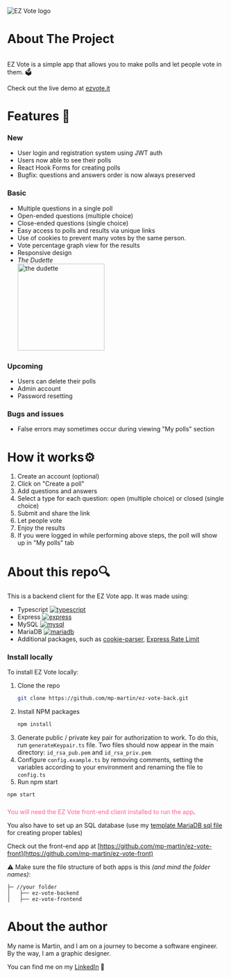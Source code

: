 <picture>
  <source media="(prefers-color-scheme: dark)" srcset="https://zar.networkmanager.pl/static/readme/logo_white.svg">
  <source media="(prefers-color-scheme: light)" srcset="https://zar.networkmanager.pl/static/readme/logo_navy.svg">
  <img alt="EZ Vote logo" src="https://zar.networkmanager.pl/static/readme/logo_navy.svg">
</picture>

# About The Project

<img alt="" src="https://zar.networkmanager.pl/static/readme/app_screenshot.png">

EZ Vote is a simple app that allows you to make polls and let people vote in them. 🗳️

Check out the live demo at [ezvote.it](https://ezvote.it)

# Features 🔧

### New
* User login and registration system using JWT auth
* Users now able to see their polls
* React Hook Forms for creating polls
* Bugfix: questions and answers order is now always preserved

### Basic
* Multiple questions in a single poll
* Open-ended questions (multiple choice)
* Close-ended questions (single choice)
* Easy access to polls and results via unique links
* Use of cookies to prevent many votes by the same person.
* Vote percentage graph view for the results
* Responsive design
* _The Dudette_ <br><img alt="the dudette" src="https://zar.networkmanager.pl/static/media/cartoon.8cace218aea52624de38b8835e42bdb8.svg" width="200px" style="">

### Upcoming
* Users can delete their polls
* Admin account
* Password resetting

### Bugs and issues
* False errors may sometimes occur during viewing "My polls" section

# How it works⚙️

1. Create an account (optional)
2. Click on "Create a poll"
3. Add questions and answers
4. Select a type for each question: open (multiple choice) or closed (single choice)
5. Submit and share the link
6. Let people vote
7. Enjoy the results
8. If you were logged in while performing above steps, the poll will show up in "My polls" tab

# About this repo🔍
This is a backend client for the EZ Vote app. It was made using: 

* Typescript [![typescript][typescript]][typescript-url]
* Express [![express][express]][express-url]
* MySQL [![mysql][mysql]][mysql-url]
* MariaDB [![mariadb][mariadb]][mariadb-url]
* Additional packages, such as [cookie-parser](https://github.com/expressjs/cookie-parser), [Express Rate Limit](https://github.com/express-rate-limit/express-rate-limit)

### Install locally
To install EZ Vote locally:

1. Clone the repo
   ```sh
   git clone https://github.com/mp-martin/ez-vote-back.git
   ```
2. Install NPM packages
   ```sh
   npm install
   ```
3. Generate public / private key pair for authorization to work. To do this, run `generateKeypair.ts` file. 
Two files should now appear in the main directory: `id_rsa_pub.pem` and `id_rsa_priv.pem`
4. Configure `config.example.ts` by removing comments, setting the variables according to your environment and renaming the file to `config.ts`
5. Run npm start
```sh
npm start
```

###
<span style="color:#FF5F9E">You will need the EZ Vote front-end client installed to run the app</span>. 

You also have to set up an SQL database (use my [template MariaDB sql file](https://zar.networkmanager.pl/static/readme/ezvote_db_tables.sql) for creating proper tables)

Check out the front-end app at [https://github.com/mp-martin/ez-vote-front](https://github.com/mp-martin/ez-vote-front)

⚠️ Make sure the file structure of both apps is this *(and mind the folder names)*:

```
├─ //your folder
│   ├── ez-vote-backend
│   ├── ez-vote-frontend
```

# About the author
My name is Martin, and I am on a journey to become a software engineer. By the way, I am a graphic designer.

You can find me on my [LinkedIn](https://www.linkedin.com/in/marcin-papierz/) 🤝


<!-- MARKDOWN LINKS & IMAGES -->

[express]: https://img.shields.io/badge/Express.js-404D59?style=for-the-badge
[express-url]: https://expressjs.com/
[mysql]: https://img.shields.io/badge/MySQL-00000F?style=for-the-badge&logo=mysql&logoColor=white
[mysql-url]: https://www.mysql.com/
[mariadb]: https://img.shields.io/badge/MariaDB-003545?style=for-the-badge&logo=mariadb&logoColor=white
[mariadb-url]: https://mariadb.org/
[typescript]: https://img.shields.io/badge/TypeScript-007ACC?style=for-the-badge&logo=typescript&logoColor=white
[typescript-url]: https://www.typescriptlang.org/
